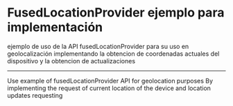 # FusedLocationProvider ejemplo para implementación
ejemplo de uso de la API fusedLocationProvider para su uso en geolocalización 
implementando la obtencion de coordenadas actuales del dispositivo y la obtencion de actualizaciones

----------

Use example of fusedLocationProvider API for geolocation purposes
By implementing the request of current location of the device and location updates requesting
